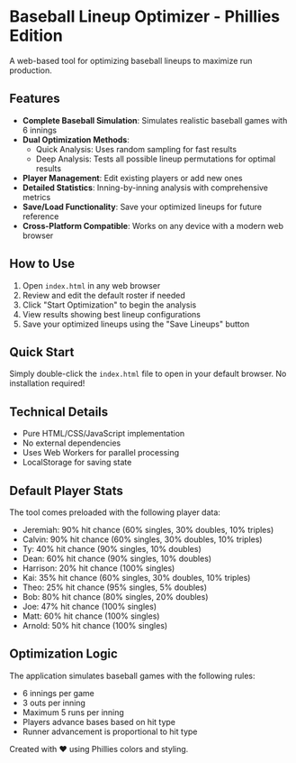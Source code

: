# Baseball Lineup Optimizer - Phillies Edition

A web-based tool for optimizing baseball lineups to maximize run production.

## Features

- **Complete Baseball Simulation**: Simulates realistic baseball games with 6 innings
- **Dual Optimization Methods**:
  - Quick Analysis: Uses random sampling for fast results
  - Deep Analysis: Tests all possible lineup permutations for optimal results
- **Player Management**: Edit existing players or add new ones
- **Detailed Statistics**: Inning-by-inning analysis with comprehensive metrics
- **Save/Load Functionality**: Save your optimized lineups for future reference
- **Cross-Platform Compatible**: Works on any device with a modern web browser

## How to Use

1. Open `index.html` in any web browser
2. Review and edit the default roster if needed
3. Click "Start Optimization" to begin the analysis
4. View results showing best lineup configurations
5. Save your optimized lineups using the "Save Lineups" button

## Quick Start

Simply double-click the `index.html` file to open in your default browser. No installation required!

## Technical Details

- Pure HTML/CSS/JavaScript implementation
- No external dependencies
- Uses Web Workers for parallel processing
- LocalStorage for saving state

## Default Player Stats

The tool comes preloaded with the following player data:
- Jeremiah: 90% hit chance (60% singles, 30% doubles, 10% triples)
- Calvin: 90% hit chance (60% singles, 30% doubles, 10% triples)
- Ty: 40% hit chance (90% singles, 10% doubles)
- Dean: 60% hit chance (90% singles, 10% doubles)
- Harrison: 20% hit chance (100% singles)
- Kai: 35% hit chance (60% singles, 30% doubles, 10% triples)
- Theo: 25% hit chance (95% singles, 5% doubles)
- Bob: 80% hit chance (80% singles, 20% doubles)
- Joe: 47% hit chance (100% singles)
- Matt: 60% hit chance (100% singles)
- Arnold: 50% hit chance (100% singles)

## Optimization Logic

The application simulates baseball games with the following rules:
- 6 innings per game
- 3 outs per inning
- Maximum 5 runs per inning
- Players advance bases based on hit type
- Runner advancement is proportional to hit type

Created with ❤️ using Phillies colors and styling.
